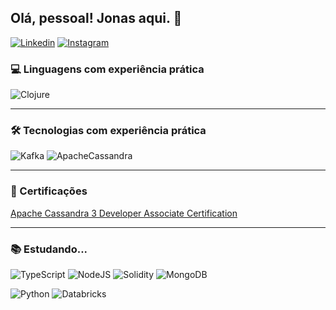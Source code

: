## Olá, pessoal! Jonas aqui. 🖖

[![Linkedin](https://img.shields.io/badge/LinkedIn-0077B5?style=for-the-badge&logo=linkedin&logoColor=white)](https://www.linkedin.com/in/jonas-augusto-santos/)
[![Instagram](https://img.shields.io/badge/Instagram-E4405F?style=for-the-badge&logo=instagram&logoColor=white)](https://www.instagram.com/jonasagst/)

### 💻 Linguagens com experiência prática
![Clojure](https://img.shields.io/badge/Clojure-%23Clojure.svg?style=for-the-badge&logo=Clojure&logoColor=Clojure)
_________________________________________________________________



### 🛠️ Tecnologias com experiência prática
![Kafka](https://img.shields.io/badge/Apache%20Kafka-231F20.svg?style=for-the-badge&logo=Apache-Kafka&logoColor=white)
![ApacheCassandra](https://img.shields.io/badge/cassandra-%231287B1.svg?style=for-the-badge&logo=apache-cassandra&logoColor=white)
_________________________________________________________________



### 📜 Certificações
[Apache Cassandra 3 Developer Associate Certification ](https://certification.mettl.com/datastax/applicant/verify-certification-with-qr?email=jonas.a.santos%40hotmail.com&assessment=Apache%20Cassandra%203%20Developer%20Associate%20Certification&date=Dec%2004,%202023)
_________________________________________________________________


### 📚 Estudando...
![TypeScript](https://img.shields.io/badge/typescript-%23007ACC.svg?style=for-the-badge&logo=typescript&logoColor=white)
![NodeJS](https://img.shields.io/badge/node.js-6DA55F?style=for-the-badge&logo=node.js&logoColor=white)
![Solidity](https://img.shields.io/badge/Solidity-%23363636.svg?style=for-the-badge&logo=solidity&logoColor=white)
![MongoDB](https://img.shields.io/badge/MongoDB-%234ea94b.svg?style=for-the-badge&logo=mongodb&logoColor=white)

![Python](https://img.shields.io/badge/python-3670A0?style=for-the-badge&logo=python&logoColor=ffdd54)
![Databricks](https://img.shields.io/badge/Databricks-FF3621.svg?style=for-the-badge&logo=Databricks&logoColor=white)
